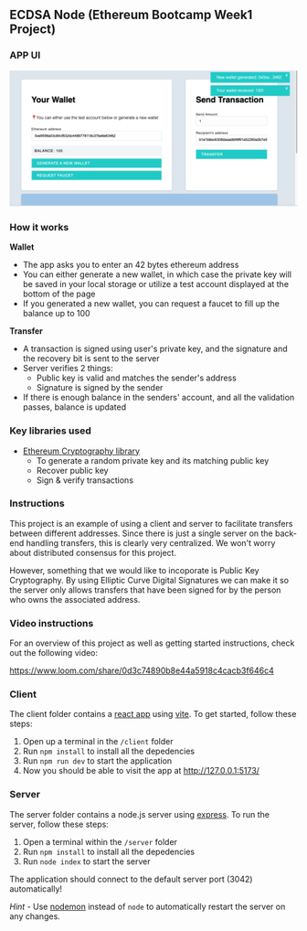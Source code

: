 ## ECDSA Node (Ethereum Bootcamp Week1 Project)

### APP UI 
![App UI](client/public/appUI.png)

### How it works

**Wallet**
- The app asks you to enter an 42 bytes ethereum address
- You can either generate a new wallet, in which case the private key will be saved in your local storage or utilize a test account displayed at the bottom of the page
- If you generated a new wallet, you can request a faucet to fill up the balance up to 100

**Transfer**
- A transaction is signed using user's private key, and the signature and the recovery bit is sent to the server 
- Server verifies 2 things:
  - Public key is valid and matches the sender's address
  - Signature is signed by the sender
- If there is enough balance in the senders' account, and all the validation passes, balance is updated 

### Key libraries used 
- [Ethereum Cryptography library](https://github.com/ethereum/js-ethereum-cryptography) 
  - To generate a random private key and its matching public key
  - Recover public key 
  - Sign & verify transactions 

### Instructions 

This project is an example of using a client and server to facilitate transfers between different addresses. Since there is just a single server on the back-end handling transfers, this is clearly very centralized. We won't worry about distributed consensus for this project.

However, something that we would like to incoporate is Public Key Cryptography. By using Elliptic Curve Digital Signatures we can make it so the server only allows transfers that have been signed for by the person who owns the associated address.

### Video instructions
For an overview of this project as well as getting started instructions, check out the following video:

https://www.loom.com/share/0d3c74890b8e44a5918c4cacb3f646c4
 
### Client

The client folder contains a [react app](https://reactjs.org/) using [vite](https://vitejs.dev/). To get started, follow these steps:

1. Open up a terminal in the `/client` folder
2. Run `npm install` to install all the depedencies
3. Run `npm run dev` to start the application 
4. Now you should be able to visit the app at http://127.0.0.1:5173/

### Server

The server folder contains a node.js server using [express](https://expressjs.com/). To run the server, follow these steps:

1. Open a terminal within the `/server` folder 
2. Run `npm install` to install all the depedencies 
3. Run `node index` to start the server 

The application should connect to the default server port (3042) automatically! 

_Hint_ - Use [nodemon](https://www.npmjs.com/package/nodemon) instead of `node` to automatically restart the server on any changes.


